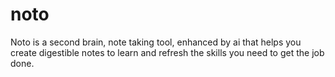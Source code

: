 # noto
Noto is a second brain, note taking tool, enhanced by ai that helps you create digestible notes to learn and refresh the skills you need to get the job done.
